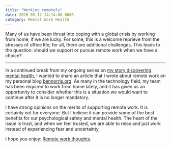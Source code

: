 ```yaml
---
title: "Working remotely"
date: 2020-05-12 14:14:00-0600
category: Mental Work Health
---
```


Many of us have been thrust into coping with a global crisis by working from home, if we are lucky. For some, this is a welcome reprieve from the stresses of office life; for all, there are additional challenges. This leads to the question: should we support or pursue remote work when we have a choice?

***

In a continued break from my ongoing series on [my story discovering mental health](https://bennorris.org/2019/11/10/my-story/), I wanted to share an article that I wrote about remote work on my personal blog [bennorris.org](https://bennorris.org). As many in the technology field, my team has been required to work from home lately, and it has given us an opportunity to consider whether this is a situation we would want to continue after it is no longer mandatory.

I have strong opinions on the merits of supporting remote work. It is certainly not for everyone. But I believe it can provide some of the best benefits for our psychological safety and mental health. The heart of the issue is trust, and when we feel trusted, we are able to relax and just work instead of experiencing fear and uncertainty.

I hope you enjoy: [Remote work thoughts](https://www.bennorris.org/2020/05/12/remote-work-thoughts).
